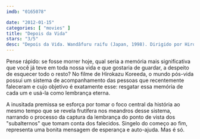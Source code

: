 ```yaml
---
imdb: "0165078"

date: "2012-01-15"
categories: [ "movies" ]
title: "Depois da Vida"
stars: "3/5"
desc: "Depois da Vida. Wandâfuru raifu (Japan, 1998). Dirigido por Hirokazu Kore-eda. Escrito por Hirokazu Koreeda. Com Arata Iura, Erika Oda, Susumu Terajima, Takashi Naitô, Kyôko Kagawa, Kei Tani, Taketoshi Naitô, Tôru Yuri, Yûsuke Iseya."
---
```

Pense rápido: se fosse morrer hoje, qual seria a memória mais significativa que você já teve em toda nossa vida e que gostaria de guardar, a despeito de esquecer todo o resto? No filme de Hirokazu Koreeda, o mundo pós-vida possui um sistema de acompanhamento das pessoas que recentemente faleceram e cujo objetivo é exatamente esse: resgatar essa memória de cada um e usá-la como lembrança eterna.

A inusitada premissa se esforça por tomar o foco central da história ao mesmo tempo que se revela frutífera nos meandros desse sistema, narrando o processo da captura da lembrança do ponto de vista dos "subalternos" que tomam conta dos falecidos. Singelo do começo ao fim, representa uma bonita mensagem de esperança e auto-ajuda. Mas é só.

